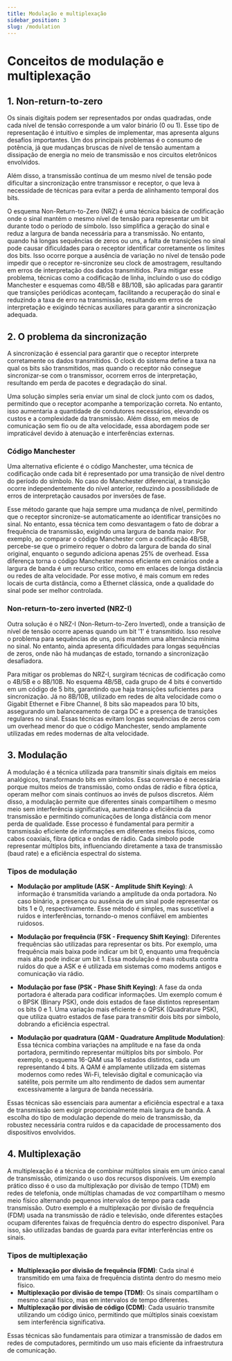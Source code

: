 ```yaml
---
title: Modulação e multiplexação
sidebar_position: 3
slug: /modulation
---
```


# Conceitos de modulação e multiplexação

## 1. Non-return-to-zero

Os sinais digitais podem ser representados por ondas quadradas, onde cada nível
de tensão corresponde a um valor binário (0 ou 1). Esse tipo de representação é
intuitivo e simples de implementar, mas apresenta alguns desafios importantes.
Um dos principais problemas é o consumo de potência, já que mudanças bruscas de
nível de tensão aumentam a dissipação de energia no meio de transmissão e nos
circuitos eletrônicos envolvidos.

Além disso, a transmissão contínua de um mesmo nível de tensão pode dificultar
a sincronização entre transmissor e receptor, o que leva à necessidade de
técnicas para evitar a perda de alinhamento temporal dos bits.

O esquema Non-Return-to-Zero (NRZ) é uma técnica básica de codificação onde o
sinal mantém o mesmo nível de tensão para representar um bit durante todo o
período de símbolo. Isso simplifica a geração do sinal e reduz a largura de
banda necessária para a transmissão. No entanto, quando há longas sequências de
zeros ou uns, a falta de transições no sinal pode causar dificuldades para o
receptor identificar corretamente os limites dos bits. Isso ocorre porque a
ausência de variação no nível de tensão pode impedir que o receptor
re-sincronize seu clock de amostragem, resultando em erros de interpretação dos
dados transmitidos. Para mitigar esse problema, técnicas como a codificação de
linha, incluindo o uso do código Manchester e esquemas como 4B/5B e 8B/10B, são
aplicadas para garantir que transições periódicas aconteçam, facilitando a
recuperação do sinal e reduzindo a taxa de erro na transmissão, resultando em
erros de interpretação e exigindo técnicas auxiliares para garantir a
sincronização adequada.

## 2. O problema da sincronização

A sincronização é essencial para garantir que o receptor interprete
corretamente os dados transmitidos. O clock do sistema define a taxa na qual os
bits são transmitidos, mas quando o receptor não consegue sincronizar-se com o
transmissor, ocorrem erros de interpretação, resultando em perda de pacotes e
degradação do sinal.

Uma solução simples seria enviar um sinal de clock junto com os dados,
permitindo que o receptor acompanhe a temporização correta. No entanto, isso
aumentaria a quantidade de condutores necessários, elevando os custos e a
complexidade da transmissão. Além disso, em meios de comunicação sem fio ou de
alta velocidade, essa abordagem pode ser impraticável devido à atenuação e
interferências externas.

### Código Manchester

Uma alternativa eficiente é o código Manchester, uma técnica de codificação
onde cada bit é representado por uma transição de nível dentro do período do
símbolo. No caso do Manchester diferencial, a transição ocorre
independentemente do nível anterior, reduzindo a possibilidade de erros de
interpretação causados por inversões de fase.

Esse método garante que haja sempre uma mudança de nível, permitindo que o
receptor sincronize-se automaticamente ao identificar transições no sinal. No
entanto, essa técnica tem como desvantagem o fato de dobrar a frequência de
transmissão, exigindo uma largura de banda maior. Por exemplo, ao comparar o
código Manchester com a codificação 4B/5B, percebe-se que o primeiro requer o
dobro da largura de banda do sinal original, enquanto o segundo adiciona apenas
25% de overhead. Essa diferença torna o código Manchester menos eficiente em
cenários onde a largura de banda é um recurso crítico, como em enlaces de longa
distância ou redes de alta velocidade. Por esse motivo, é mais comum em redes
locais de curta distância, como a Ethernet clássica, onde a qualidade do sinal
pode ser melhor controlada.

### Non-return-to-zero inverted (NRZ-I)

Outra solução é o NRZ-I (Non-Return-to-Zero Inverted), onde a transição de
nível de tensão ocorre apenas quando um bit '1' é transmitido. Isso resolve o
problema para sequências de uns, pois mantém uma alternância mínima no sinal.
No entanto, ainda apresenta dificuldades para longas sequências de zeros, onde
não há mudanças de estado, tornando a sincronização desafiadora.

Para mitigar os problemas do NRZ-I, surgiram técnicas de codificação como o
4B/5B e o 8B/10B. No esquema 4B/5B, cada grupo de 4 bits é convertido em um
código de 5 bits, garantindo que haja transições suficientes para
sincronização. Já no 8B/10B, utilizado em redes de alta velocidade como o
Gigabit Ethernet e Fibre Channel, 8 bits são mapeados para 10 bits, assegurando
um balanceamento de carga DC e a presença de transições regulares no sinal.
Essas técnicas evitam longas sequências de zeros com um overhead menor do que o
código Manchester, sendo amplamente utilizadas em redes modernas de alta
velocidade.

## 3. Modulação

A modulação é a técnica utilizada para transmitir sinais digitais em meios
analógicos, transformando bits em símbolos. Essa conversão é necessária porque
muitos meios de transmissão, como ondas de rádio e fibra óptica, operam melhor
com sinais contínuos ao invés de pulsos discretos. Além disso, a modulação
permite que diferentes sinais compartilhem o mesmo meio sem interferência
significativa, aumentando a eficiência da transmissão e permitindo comunicações
de longa distância com menor perda de qualidade. Esse processo é fundamental
para permitir a transmissão eficiente de informações em diferentes meios
físicos, como cabos coaxiais, fibra óptica e ondas de rádio. Cada símbolo pode
representar múltiplos bits, influenciando diretamente a taxa de transmissão
(baud rate) e a eficiência espectral do sistema.

### Tipos de modulação

- **Modulação por amplitude (ASK - Amplitude Shift Keying)**: A informação é
  transmitida variando a amplitude da onda portadora. No caso binário, a
  presença ou ausência de um sinal pode representar os bits 1 e 0,
  respectivamente. Esse método é simples, mas suscetível a ruídos e
  interferências, tornando-o menos confiável em ambientes ruidosos.

- **Modulação por frequência (FSK - Frequency Shift Keying)**: Diferentes
  frequências são utilizadas para representar os bits. Por exemplo, uma
  frequência mais baixa pode indicar um bit 0, enquanto uma frequência mais
  alta pode indicar um bit 1. Essa modulação é mais robusta contra ruídos do
  que a ASK e é utilizada em sistemas como modems antigos e comunicação via
  rádio.

- **Modulação por fase (PSK - Phase Shift Keying)**: A fase da onda portadora é
  alterada para codificar informações. Um exemplo comum é o BPSK (Binary PSK),
  onde dois estados de fase distintos representam os bits 0 e 1. Uma variação
  mais eficiente é o QPSK (Quadrature PSK), que utiliza quatro estados de fase
  para transmitir dois bits por símbolo, dobrando a eficiência espectral.

- **Modulação por quadratura (QAM - Quadrature Amplitude Modulation)**: Essa
  técnica combina variações na amplitude e na fase da onda portadora,
  permitindo representar múltiplos bits por símbolo. Por exemplo, o esquema
  16-QAM usa 16 estados distintos, cada um representando 4 bits. A QAM é
  amplamente utilizada em sistemas modernos como redes Wi-Fi, televisão digital
  e comunicação via satélite, pois permite um alto rendimento de dados sem
  aumentar excessivamente a largura de banda necessária.

Essas técnicas são essenciais para aumentar a eficiência espectral e a taxa de
transmissão sem exigir proporcionalmente mais largura de banda. A escolha do
tipo de modulação depende do meio de transmissão, da robustez necessária contra
ruídos e da capacidade de processamento dos dispositivos envolvidos.

## 4. Multiplexação

A multiplexação é a técnica de combinar múltiplos sinais em um único canal de
transmissão, otimizando o uso dos recursos disponíveis. Um exemplo prático
disso é o uso da multiplexação por divisão de tempo (TDM) em redes de
telefonia, onde múltiplas chamadas de voz compartilham o mesmo meio físico
alternando pequenos intervalos de tempo para cada transmissão. Outro exemplo é
a multiplexação por divisão de frequência (FDM) usada na transmissão de rádio e
televisão, onde diferentes estações ocupam diferentes faixas de frequência
dentro do espectro disponível. Para isso, são utilizadas bandas de guarda para
evitar interferências entre os sinais.

### Tipos de multiplexação

- **Multiplexação por divisão de frequência (FDM)**: Cada sinal é transmitido
  em uma faixa de frequência distinta dentro do mesmo meio físico.
- **Multiplexação por divisão de tempo (TDM)**: Os sinais compartilham o mesmo
  canal físico, mas em intervalos de tempo diferentes.
- **Multiplexação por divisão de código (CDM)**: Cada usuário transmite
  utilizando um código único, permitindo que múltiplos sinais coexistam sem
  interferência significativa.

Essas técnicas são fundamentais para otimizar a transmissão de dados em redes
de computadores, permitindo um uso mais eficiente da infraestrutura de
comunicação.
